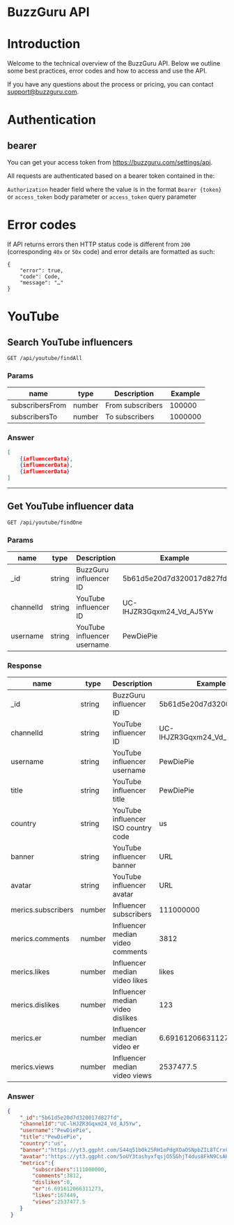 # BuzzGuru API

# Introduction
Welcome to the technical overview of the BuzzGuru API. Below we outline some best practices, error codes and how to access and use the API.

If you have any questions about the process or pricing, you can contact support@buzzguru.com.

# Authentication

## bearer
You can get your access token from https://buzzguru.com/settings/api.

All requests are authenticated based on a bearer token contained in the:

`Authorization` header field where the value is in the format `Bearer {token}`
or `access_token` body parameter
or `access_token` query parameter


# Error codes
If API returns errors then HTTP status code is different from `200` (corresponding `40x` or `50x` code) and error details are formatted as such:
```
{
    "error": true,
    "code": Code,
    "message": "…"
}
```

# YouTube

## Search YouTube influencers
`GET /api/youtube/findAll`

### Params

| name                  | type     | Description                       | Example                  |
|-----------------------|----------|-----------------------------------|--------------------------|
| subscribersFrom       | number   | From subscribers                  | 100000                   |
| subscribersTo         | number   | To subscribers                    | 1000000                  |


### Answer
```JSON
[
    {influencerData},
    {influencerData},
    {influencerData}
]
```

------

## Get YouTube influencer data
`GET /api/youtube/findOne`

### Params
| name      | type     | Description                       | Example                  |
|-----------|----------|-----------------------------------|--------------------------|
| _id       | string   | BuzzGuru influencer ID            | 5b61d5e20d7d320017d827fd |
| channelId | string   | YouTube influencer ID             | UC-lHJZR3Gqxm24_Vd_AJ5Yw |
| username  | string   | YouTube influencer username       | PewDiePie                |

### Response
| name      | type     | Description                       | Example                  |
|-----------|----------|-----------------------------------|--------------------------|
| _id       | string   | BuzzGuru influencer ID            | 5b61d5e20d7d320017d827fd |
| channelId | string   | YouTube influencer ID             | UC-lHJZR3Gqxm24_Vd_AJ5Yw |
| username  | string   | YouTube influencer username       | PewDiePie                |
| title  | string   | YouTube influencer title       | PewDiePie                |
| country  | string   | YouTube influencer ISO country code       | us                |
| banner  | string   | YouTube influencer banner       | URL                |
| avatar  | string   | YouTube influencer avatar       | URL                |
| merics.subscribers  | number   | Influencer subscribers        | 111000000                |
| merics.comments  | number   | Influencer median video comments        | 3812                |
| merics.likes  | number   | Influencer median video likes        |likes                |
| merics.dislikes  | number   | Influencer  median video dislikes        |123                |
| merics.er  | number   | Influencer  median video er        |6.691612066311273                |
| merics.views  | number   | Influencer  median video views        |2537477.5                |


### Answer
```JSON
{
    "_id":"5b61d5e20d7d320017d827fd",
    "channelId":"UC-lHJZR3Gqxm24_Vd_AJ5Yw",
    "username":"PewDiePie",
    "title":"PewDiePie",
    "country":"us",
    "banner":"https://yt3.ggpht.com/S44q51b0k25RH1oPdgXOaOSNpbZIL8TCrxCBqUigoMUoai_Cu99psc7zkd-BBgli4pOfzAzk=w2120-fcrop64=1,00000000ffffffff-k-c0xffffffff-no-nd-rj",
    "avatar":"https://yt3.ggpht.com/5oUY3tashyxfqsjO5SGhjT4dus8FkN9CsAHwXWISFrdPYii1FudD4ICtLfuCw6-THJsJbgoY=s900-c-k-c0x00ffffff-no-rj",
    "metrics":{
        "subscribers":111000000,
        "comments":3812,
        "dislikes":0,
        "er":6.691612066311273,
        "likes":167449,
        "views":2537477.5
    }
 }
```
















